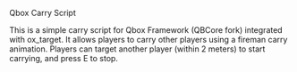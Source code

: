 Qbox Carry Script

This is a simple carry script for Qbox Framework (QBCore fork) integrated with ox_target. It allows players to carry other players using a fireman carry animation. Players can target another player (within 2 meters) to start carrying, and press E to stop.
